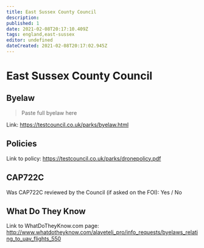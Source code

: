 ```yaml
---
title: East Sussex County Council
description:
published: 1
date: 2021-02-08T20:17:10.409Z
tags: england,east-sussex
editor: undefined
dateCreated: 2021-02-08T20:17:02.945Z
---
```


# East Sussex County Council


## Byelaw
> Paste full byelaw here

Link:
https://testcouncil.co.uk/parks/byelaw.html

## Policies
Link to policy:
https://testcouncil.co.uk/parks/dronepolicy.pdf

## CAP722C

Was CAP722C reviewed by the Council (if asked on the FOI): Yes / No

## What Do They Know

Link to WhatDoTheyKnow.com page:
http://www.whatdotheyknow.com/alaveteli_pro/info_requests/byelaws_relating_to_uav_flights_550

